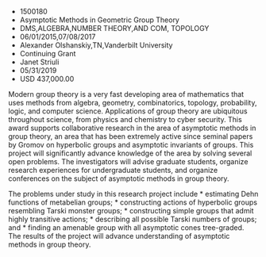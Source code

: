 
* 1500180
* Asymptotic Methods in Geometric Group Theory
* DMS,ALGEBRA,NUMBER THEORY,AND COM, TOPOLOGY
* 06/01/2015,07/08/2017
* Alexander Olshanskiy,TN,Vanderbilt University
* Continuing Grant
* Janet Striuli
* 05/31/2019
* USD 437,000.00

Modern group theory is a very fast developing area of mathematics that uses
methods from algebra, geometry, combinatorics, topology, probability, logic, and
computer science. Applications of group theory are ubiquitous throughout
science, from physics and chemistry to cyber security. This award supports
collaborative research in the area of asymptotic methods in group theory, an
area that has been extremely active since seminal papers by Gromov on hyperbolic
groups and asymptotic invariants of groups. This project will significantly
advance knowledge of the area by solving several open problems. The
investigators will advise graduate students, organize research experiences for
undergraduate students, and organize conferences on the subject of asymptotic
methods in group theory.

The problems under study in this research project include * estimating Dehn
functions of metabelian groups; * constructing actions of hyperbolic groups
resembling Tarski monster groups; * constructing simple groups that admit highly
transitive actions; * describing all possible Tarski numbers of groups; and *
finding an amenable group with all asymptotic cones tree-graded. The results of
the project will advance understanding of asymptotic methods in group theory.
